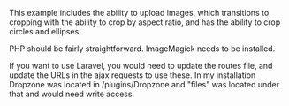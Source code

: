 This example includes the ability to upload images, which transitions to cropping
with the ability to crop by aspect ratio, and has the ability to crop circles and 
ellipses.

PHP should be fairly straightforward. ImageMagick needs to be installed.

If you want to use Laravel, you would need to update the routes file, and update 
the URLs in the ajax requests to use these. In my installation Dropzone was 
located in /plugins/Dropzone and "files" was located under that and would need 
write access.

